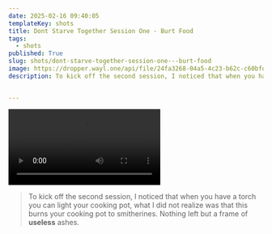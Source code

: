 ```yaml
---
date: 2025-02-16 09:40:05
templateKey: shots
title: Dont Starve Together Session One - Burt Food
tags:
  - shots
published: True
slug: shots/dont-starve-together-session-one---burt-food
image: https://dropper.wayl.one/api/file/24fa3268-04a5-4c23-b62c-c60bfdad0084.mp4
description: To kick off the second session, I noticed that when you have a torch you can light your cooking pot, what I did not realize was that this burns your cooking pot to smitherines.  Nothing left but a frame of **useless** ashes.


---
```


![Dont Starve Together session one - burt food](https://dropper.wayl.one/api/file/24fa3268-04a5-4c23-b62c-c60bfdad0084.mp4)

> To kick off the second session, I noticed that when you have a torch you can light your cooking pot, what I did not realize was that this burns your cooking pot to smitherines.  Nothing left but a frame of **useless** ashes.


